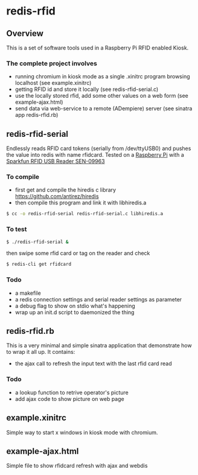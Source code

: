 # redis-rfid

## Overview
This is a set of software tools used in a Raspberry Pi RFID enabled Kiosk.

### The complete project involves
- running chromium in kiosk mode as a single .xinitrc program browsing localhost (see example.xinitrc)
- getting RFID id and store it locally (see redis-rfid-serial.c)
- use the locally stored rfid, add some other values on a web form (see example-ajax.html)
- send data via web-service to a remote (ADempiere) server (see sinatra app redis-rfid.rb)

## redis-rfid-serial
Endlessly reads RFID card tokens (serially from /dev/ttyUSB0) and pushes the value into redis with name rfidcard.
Tested on a [Raspberry Pi](http://www.raspberrypi.org/) with a 
[Sparkfun RFID USB Reader SEN-09963](https://www.sparkfun.com/products/9963)

### To compile
- first get and compile the hiredis c library https://github.com/antirez/hiredis
- then compile this program and link it with libhiredis.a

```sh
$ cc -o redis-rfid-serial redis-rfid-serial.c libhiredis.a
```
### To test
```sh
$ ./redis-rfid-serial &
```
then swipe some rfid card or tag on the reader and check
```sh
$ redis-cli get rfidcard
```

### Todo
- a makefile
- a redis connection settings and serial reader settings as parameter
- a debug flag to show on stdio what's happening
- wrap up an init.d script to daemonized the thing

## redis-rfid.rb
This is a very minimal and simple sinatra application that demonstrate how to wrap it all up.
It contains:
- the ajax call to refresh the input text with the last rfid card read

### Todo
- a lookup function to retrive operator's picture
- add ajax code to show picture on web page

## example.xinitrc
Simple way to start x windows in kiosk mode with chromium.

## example-ajax.html
Simple file to show rfidcard refresh with ajax and webdis

